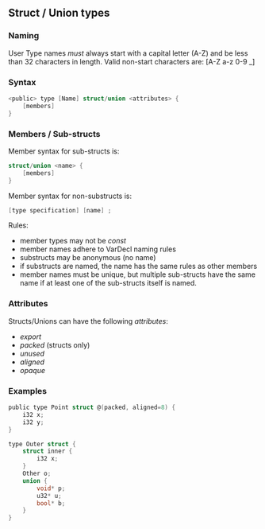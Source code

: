 ## Struct / Union types

### Naming

User Type names _must_ always start with a capital letter (A-Z) and be less than 32 characters
in length. Valid non-start characters are: [A-Z a-z 0-9 _]

### Syntax

```c
<public> type [Name] struct/union <attributes> {
    [members]
}
```

### Members / Sub-structs

Member syntax for sub-structs is:
```c
struct/union <name> {
    [members]
}
```

Member syntax for non-substructs is:
```c
[type specification] [name] ;
```

Rules:

- member types may not be _const_
- member names adhere to VarDecl naming rules
- substructs may be anonymous (no name)
- if substructs are named, the name has the same rules as other members
- member names must be unique, but multiple sub-structs have the same name if at least one
    of the sub-structs itself is named.

### Attributes

Structs/Unions can have the following _attributes_:

- _export_
- _packed_ (structs only)
- _unused_
- _aligned_
- _opaque_

### Examples

```c
public type Point struct @(packed, aligned=8) {
    i32 x;
    i32 y;
}

type Outer struct {
    struct inner {
        i32 x;
    }
    Other o;
    union {
        void* p;
        u32* u;
        bool* b;
    }
}
```

